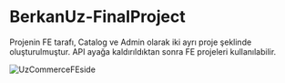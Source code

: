 # BerkanUz-FinalProject
 Projenin FE tarafı, Catalog ve Admin olarak iki ayrı proje şeklinde oluşturulmuştur. API ayağa kaldırıldıktan sonra FE projeleri kullanılabilir.
 
![UzCommerceFEside](https://user-images.githubusercontent.com/37382871/146695051-d8de9321-c022-4f2e-a17b-54f4119941e8.jpg)
